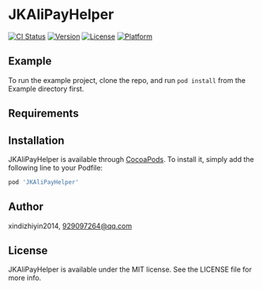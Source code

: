 # JKAliPayHelper

[![CI Status](https://img.shields.io/travis/xindizhiyin2014/JKAliPayHelper.svg?style=flat)](https://travis-ci.org/xindizhiyin2014/JKAliPayHelper)
[![Version](https://img.shields.io/cocoapods/v/JKAliPayHelper.svg?style=flat)](https://cocoapods.org/pods/JKAliPayHelper)
[![License](https://img.shields.io/cocoapods/l/JKAliPayHelper.svg?style=flat)](https://cocoapods.org/pods/JKAliPayHelper)
[![Platform](https://img.shields.io/cocoapods/p/JKAliPayHelper.svg?style=flat)](https://cocoapods.org/pods/JKAliPayHelper)

## Example

To run the example project, clone the repo, and run `pod install` from the Example directory first.

## Requirements

## Installation

JKAliPayHelper is available through [CocoaPods](https://cocoapods.org). To install
it, simply add the following line to your Podfile:

```ruby
pod 'JKAliPayHelper'
```

## Author

xindizhiyin2014, 929097264@qq.com

## License

JKAliPayHelper is available under the MIT license. See the LICENSE file for more info.
